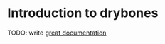 # Introduction to drybones

TODO: write [great documentation](http://jacobian.org/writing/what-to-write/)
